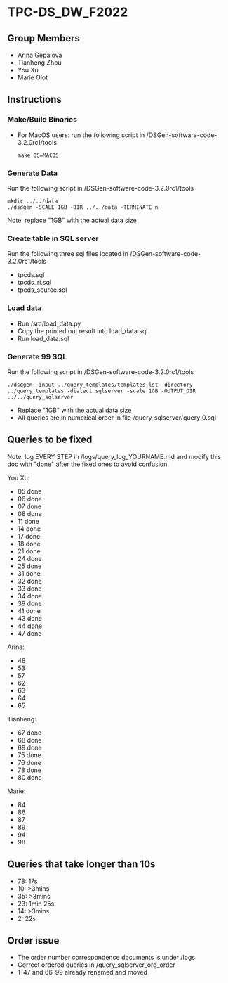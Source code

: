 # TPC-DS_DW_F2022
## Group Members
- Arina Gepalova
- Tianheng Zhou
- You Xu
- Marie Giot

## Instructions
### Make/Build Binaries
- For MacOS users: run the following script in /DSGen-software-code-3.2.0rc1/tools
    ```
    make OS=MACOS
    ```

### Generate Data
Run the following script in /DSGen-software-code-3.2.0rc1/tools
```
mkdir ../../data
./dsdgen -SCALE 1GB -DIR ../../data -TERMINATE n
```
Note: replace "1GB" with the actual data size

### Create table in SQL server
Run the following three sql files located in /DSGen-software-code-3.2.0rc1/tools
- tpcds.sql
- tpcds_ri.sql
- tpcds_source.sql

### Load data
- Run /src/load_data.py
- Copy the printed out result into load_data.sql
- Run load_data.sql

### Generate 99 SQL
Run the following script in /DSGen-software-code-3.2.0rc1/tools
```
./dsqgen -input ../query_templates/templates.lst -directory ../query_templates -dialect sqlserver -scale 1GB -OUTPUT_DIR ../../query_sqlserver
```
- Replace "1GB" with the actual data size
- All queries are in numerical order in file /query_sqlserver/query_0.sql

## Queries to be fixed
Note: log EVERY STEP in /logs/query_log_YOURNAME.md and modify this doc with "done" after the fixed ones to avoid confusion.

You Xu:
- 05 done
- 06 done
- 07 done
- 08 done
- 11 done
- 14 done
- 17 done
- 18 done
- 21 done
- 24 done
- 25 done
- 31 done
- 32 done
- 33 done
- 34 done
- 39 done
- 41 done
- 43 done
- 44 done
- 47 done

Arina:
- 48
- 53
- 57
- 62
- 63
- 64
- 65

Tianheng:
- 67 done
- 68 done
- 69 done
- 75 done
- 76 done
- 78 done
- 80 done

Marie:
- 84
- 86
- 87
- 89
- 94
- 98

## Queries that take longer than 10s
- 78: 17s
- 10: >3mins
- 35: >3mins
- 23: 1min 25s
- 14: >3mins
- 2: 22s

## Order issue
- The order number correspondence documents is under /logs
- Correct ordered queries in /query_sqlserver_org_order
- 1-47 and 66-99 already renamed and moved